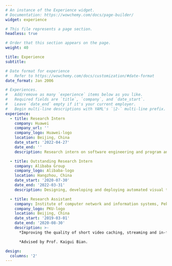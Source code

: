 ```yaml
---
# An instance of the Experience widget.
# Documentation: https://wowchemy.com/docs/page-builder/
widget: experience

# This file represents a page section.
headless: true

# Order that this section appears on the page.
weight: 40

title: Experience
subtitle:

# Date format for experience
#   Refer to https://wowchemy.com/docs/customization/#date-format
date_format: Jan 2006

# Experiences.
#   Add/remove as many `experience` items below as you like.
#   Required fields are `title`, `company`, and `date_start`.
#   Leave `date_end` empty if it's your current employer.
#   Begin multi-line descriptions with YAML's `|2-` multi-line prefix.
experience:
  - title: Research Intern
    company: Huawei
    company_url: ''
    company_logo: Huawei-logo
    location: Beijing, China
    date_start: '2022-04-27'
    date_end: ''
    description: Research intern on software engineering and program analysis.

  - title: Outstanding Research Intern
    company: Alibaba Group
    company_logo: Alibaba-logo
    location: Hangzhou, China
    date_start: '2020-07-30'
    date_end: '2022-03-31'
    description: Designing, developing and deploying automated visual testing system at Taobao.

  - title: Research Assistant
    company: Institute of computer network and information systems, Peking University
    company_logo: PKU-logo
    location: Beijing, China
    date_start: '2019-03-01'
    date_end: '2020-08-30'
    description: >-
      *Improving the quality of short video caching, streaming and in-feed ad distribution.

      *Advised by Prof. Kaigui Bian.

design:
  columns: '2'
---
```

